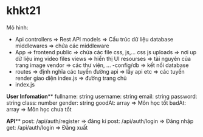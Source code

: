 # khkt21
Mô hình:
- Api
    controllers => Rest API
    models => Cấu trúc dữ liệu database
    middlewares => chứa các middleware
- App => frontend
    public => chứa các file css, js,...
      css
      js
      uploads => nơi up dữ liệu
        img
        video
        files
    views => hiển thị UI
      resourses => tài nguyên của trang
        image
        vendor => các thư viện, ...
-config/db => kết nối database
- routes => định nghĩa các tuyến đường
    api => lấy api
    etc => các tuyến render giao diện
    index.js => đường trang chủ
- index.js

******User Infomation********
fullname: string
username: string
email: string
password: string
class: number
gender: string
goodAt: array => Môn học tốt
badAt: array => Môn học chưa tốt

******API********
post: /api/auth/register => đăng kí
post: /api/auth/login => Đăng nhập
get: /api/auth/login => Đăng xuất
